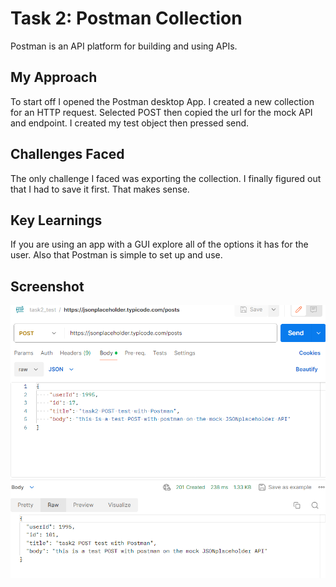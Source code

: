 # Task 2: Postman Collection

Postman is an API platform for building and using APIs.

## My Approach

To start off I opened the Postman desktop App. I created a new collection for an HTTP request. Selected POST then copied the url for the mock API and endpoint. I created my test object then pressed send.

## Challenges Faced 

The only challenge I faced was exporting the collection. I finally figured out that I had to save it first. That makes sense.

## Key Learnings

If you are using an app with a GUI explore all of the options it has for the user. Also that Postman is simple to set up and use.

## Screenshot

![Screenshot](task2.png)